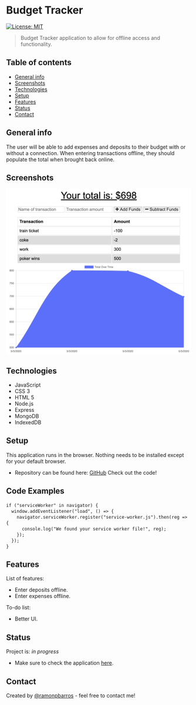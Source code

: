 # Budget Tracker

[![License: MIT](https://img.shields.io/badge/License-MIT-blue.svg)](https://github.com/ramonpbarros/)

> Budget Tracker application to allow for offline access and functionality.

## Table of contents

- [General info](#general-info)
- [Screenshots](#screenshots)
- [Technologies](#technologies)
- [Setup](#setup)
- [Features](#features)
- [Status](#status)
- [Contact](#contact)

## General info

The user will be able to add expenses and deposits to their budget with or without a connection. When entering transactions offline, they should populate the total when brought back online.

## Screenshots

![Example gif](/public/img/project.png)

## Technologies

- JavaScript
- CSS 3
- HTML 5
- Node.js
- Express
- MongoDB
- IndexedDB

## Setup

This application runs in the browser. Nothing needs to be installed except for your default browser.

- Repository can be found here: [GitHub](https://github.com/ramonpbarros/workout-tracker) Check out the code!

## Code Examples

    if ("serviceWorker" in navigator) {
      window.addEventListener("load", () => {
        navigator.serviceWorker.register("service-worker.js").then(reg => {
          console.log("We found your service worker file!", reg);
        });
      });
    }

## Features

List of features:

- Enter deposits offline.
- Enter expenses offline.

To-do list:

- Better UI.

## Status

Project is: _in progress_

- Make sure to check the application [here](https://serene-atoll-05842.herokuapp.com/).

## Contact

Created by [@ramonpbarros](https://ramonbarros.me/) - feel free to contact me!
